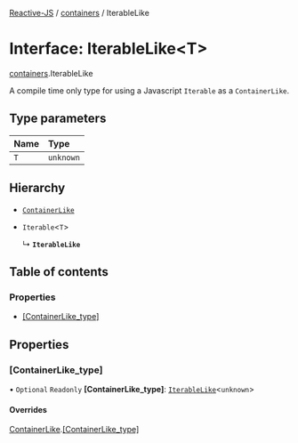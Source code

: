 [Reactive-JS](../README.md) / [containers](../modules/containers.md) / IterableLike

# Interface: IterableLike<T\>

[containers](../modules/containers.md).IterableLike

A compile time only type for using a Javascript `Iterable` as a `ContainerLike`.

## Type parameters

| Name | Type |
| :------ | :------ |
| `T` | `unknown` |

## Hierarchy

- [`ContainerLike`](containers.ContainerLike.md)

- `Iterable`<`T`\>

  ↳ **`IterableLike`**

## Table of contents

### Properties

- [[ContainerLike\_type]](containers.IterableLike.md#[containerlike_type])

## Properties

### [ContainerLike\_type]

• `Optional` `Readonly` **[ContainerLike\_type]**: [`IterableLike`](containers.IterableLike.md)<`unknown`\>

#### Overrides

[ContainerLike](containers.ContainerLike.md).[[ContainerLike_type]](containers.ContainerLike.md#[containerlike_type])
